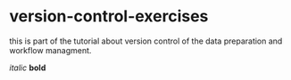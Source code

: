 # version-control-exercises

this is part of the tutorial about version control of the data preparation and workflow managment.

*italic*
**bold**

